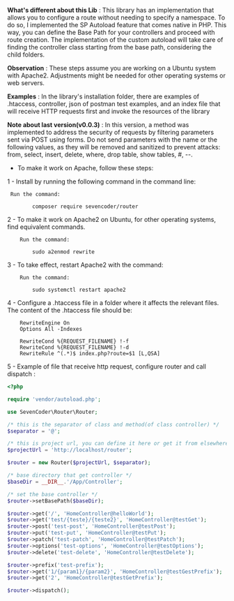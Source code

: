 **What's different about this Lib** :
This library has an implementation that allows you to configure a route without needing to specify a namespace. 
To do so, I implemented the SP Autoload feature that comes native in PHP. This way, you can define the Base Path 
for your controllers and proceed with route creation. The implementation of the custom autoload will take care of 
finding the controller class starting from the base path, considering the child folders.

**Observation** : These steps assume you are working on a Ubuntu system with Apache2. Adjustments might 
be needed for other operating systems or web servers.

**Examples** : In the library's installation folder, there are examples of .htaccess, controller, 
json of postman test examples, and an index file that will receive HTTP requests first and invoke 
the resources of the library

**Note about last version(v0.0.3)** :
In this version, a method was implemented to address the security of requests by filtering parameters 
sent via POST using forms.
Do not send parameters with the name or the following values, as they will be removed and sanitized to 
prevent attacks: from, select, insert, delete, where, drop table, show tables, #, --.


- To make it work on Apache, follow these steps:

1 - Install by running the following command in the command line:
    
     Run the command:
            
            composer require sevencoder/router
    
2 - To make it work on Apache2 on Ubuntu, for other operating systems, find equivalent commands.
        
        Run the command:
            
            sudo a2enmod rewrite

3 - To take effect, restart Apache2 with the command:

        Run the command:
        
            sudo systemctl restart apache2
            
4 - Configure a .htaccess file in a folder where it affects the relevant files. The content of the 
.htaccess file should be:
```apacheconfig
    RewriteEngine On
    Options All -Indexes
    
    RewriteCond %{REQUEST_FILENAME} !-f
    RewriteCond %{REQUEST_FILENAME} !-d
    RewriteRule ^(.*)$ index.php?route=$1 [L,QSA] 
```  
5 - Example of file that receive http request, configure router and call dispatch :

```php
<?php

require 'vendor/autoload.php';

use SevenCoder\Router\Router;

/* this is the separator of class and method(of class controller) */
$separator = '@';

/* this is project url, you can define it here or get it from elsewhere */
$projectUrl = 'http://localhost/router';

$router = new Router($projectUrl, $separator);

/* base directory that get controller */
$baseDir = __DIR__.'/App/Controller';

/* set the base controller */
$router->setBasePath($baseDir);

$router->get('/', 'HomeController@helloWorld');
$router->get('test/{teste}/{teste2}', 'HomeController@testGet');
$router->post('test-post', 'HomeController@testPost');
$router->put('test-put', 'HomeController@testPut');
$router->patch('test-patch', 'HomeController@testPatch');
$router->options('test-options', 'HomeController@testOptions');
$router->delete('test-delete', 'HomeController@testDelete');

$router->prefix('test-prefix');
$router->get('1/{param1}/{param2}', 'HomeController@testGestPrefix');
$router->get('2', 'HomeController@testGetPrefix');

$router->dispatch();
```